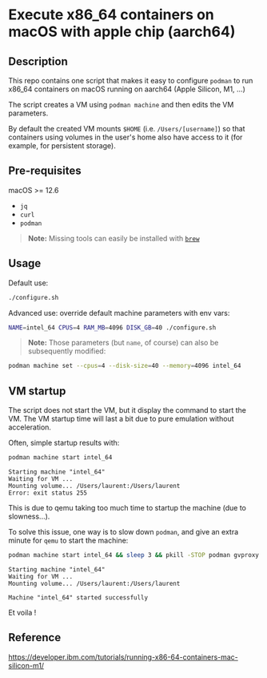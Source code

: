 # Execute x86_64 containers on macOS with apple chip (aarch64)

## Description

This repo contains one script that makes it easy to configure `podman` to run x86_64 containers on macOS running on aarch64 (Apple Silicon, M1, ...)

The script creates a VM using `podman machine` and then edits the VM parameters.

By default the created VM mounts `$HOME` (i.e. `/Users/[username]`) so that containers using volumes in the user's home also have access to it (for example, for persistent storage).

## Pre-requisites

macOS >= 12.6

- `jq`
- `curl`
- `podman`

> **Note:** Missing tools can easily be installed with [`brew`](https://brew.sh)

## Usage

Default use:

```bash
./configure.sh
```

Advanced use: override default machine parameters with env vars:

```bash
NAME=intel_64 CPUS=4 RAM_MB=4096 DISK_GB=40 ./configure.sh
```

> **Note:** Those parameters (but `name`, of course) can also be subsequently modified:

```bash
podman machine set --cpus=4 --disk-size=40 --memory=4096 intel_64
```

## VM startup

The script does not start the VM, but it display the command to start the VM.
The VM startup time will last a bit due to pure emulation without acceleration.

Often, simple startup results with:

```bash
podman machine start intel_64
```

```text
Starting machine "intel_64"
Waiting for VM ...
Mounting volume... /Users/laurent:/Users/laurent
Error: exit status 255
```

This is due to qemu taking too much time to startup the machine (due to slowness...).

To solve this issue, one way is to slow down `podman`, and give an extra minute for `qemu` to start the machine:

```bash
podman machine start intel_64 && sleep 3 && pkill -STOP podman gvproxy && sleep 60 && pkill -CONT podman gvproxy
```

```text
Starting machine "intel_64"
Waiting for VM ...
Mounting volume... /Users/laurent:/Users/laurent

Machine "intel_64" started successfully
```

Et voila !

## Reference

<https://developer.ibm.com/tutorials/running-x86-64-containers-mac-silicon-m1/>

<!-- cSpell:ignore aarch cpus pkill gvproxy -->
